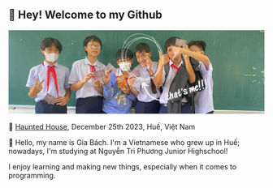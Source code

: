 ## 👋 Hey! Welcome to my Github

![image](./imgs/nguyengiabach1201-background.jpeg)

📸 [Haunted House](https://github.com/artium-team/NTP-Haunted-House), December 25th 2023, Huế, Việt Nam

👋 Hello, my name is Gia Bách. I'm a Vietnamese who grew up in Huế; nowadays, I'm studying at Nguyễn Tri Phương Junior Highschool! 

I enjoy learning and making new things, especially when it comes to programming.

